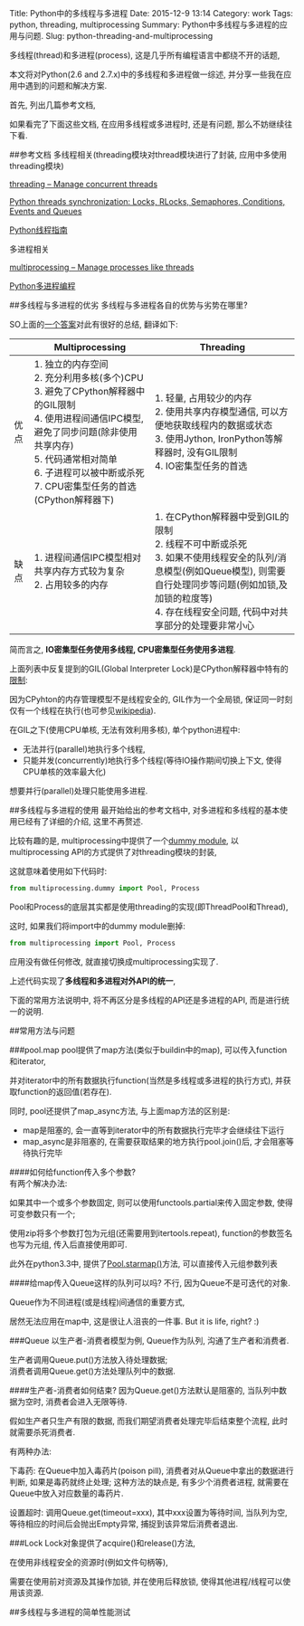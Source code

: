 Title: Python中的多线程与多进程
Date: 2015-12-9 13:14
Category: work
Tags: python, threading, multiprocessing
Summary: Python中多线程与多进程的应用与问题.
Slug: python-threading-and-multiprocessing

多线程(thread)和多进程(process), 这是几乎所有编程语言中都绕不开的话题, 

本文将对Python(2.6 and 2.7.x)中的多线程和多进程做一综述, 并分享一些我在应用中遇到的问题和解决方案.

首先, 列出几篇参考文档,

如果看完了下面这些文档, 在应用多线程或多进程时, 还是有问题, 那么不妨继续往下看.

##参考文档
多线程相关(threading模块对thread模块进行了封装, 应用中多使用threading模块)

[threading – Manage concurrent threads](https://pymotw.com/2/threading/#module-threading "")

[Python threads synchronization: Locks, RLocks, Semaphores, Conditions, Events and Queues](http://www.laurentluce.com/posts/python-threads-synchronization-locks-rlocks-semaphores-conditions-events-and-queues/ "")

[Python线程指南](http://www.cnblogs.com/huxi/archive/2010/06/26/1765808.html "Python线程指南")

多进程相关

[multiprocessing – Manage processes like threads](https://pymotw.com/2/multiprocessing/index.html#module-multiprocessing "")

[Python多进程编程](http://python.jobbole.com/82045/ "")

##多线程与多进程的优劣
多线程与多进程各自的优势与劣势在哪里?

SO上面的[一个答案](http://stackoverflow.com/a/3046201 "")对此有很好的总结, 翻译如下:

|   |Multiprocessing|Threading|
|---|---------------|---------|
|优点|1. 独立的内存空间<br/> 2. 充分利用多核(多个)CPU<br/> 3. 避免了CPython解释器中的GIL限制<br/> 4. 使用进程间通信IPC模型, 避免了同步问题(除非使用共享内存)<br/> 5. 代码通常相对简单<br/> 6. 子进程可以被中断或杀死<br/> 7. CPU密集型任务的首选(CPython解释器下)|1. 轻量, 占用较少的内存<br/> 2. 使用共享内存模型通信, 可以方便地获取线程内的数据或状态<br/> 3. 使用Jython, IronPython等解释器时, 没有GIL限制 <br/> 4. IO密集型任务的首选<br/>|
|缺点|1. 进程间通信IPC模型相对共享内存方式较为复杂<br/> 2. 占用较多的内存|1. 在CPython解释器中受到GIL的限制<br/> 2. 线程不可中断或杀死<br/> 3. 如果不使用线程安全的队列/消息模型(例如Queue模型), 则需要自行处理同步等问题(例如加锁,及加锁的粒度等)<br/> 4. 存在线程安全问题, 代码中对共享部分的处理要非常小心|


简而言之, **IO密集型任务使用多线程, CPU密集型任务使用多进程**.

上面列表中反复提到的GIL(Global Interpreter Lock)是CPython解释器中特有的[限制](https://wiki.python.org/moin/GlobalInterpreterLock "GlobalInterpreterLock"):

因为CPyhton的内存管理模型不是线程安全的, GIL作为一个全局锁, 保证同一时刻仅有一个线程在执行(也可参见[wikipedia](https://zh.wikipedia.org/wiki/GIL "wiki/GIL")).

在GIL之下(使用CPU单核, 无法有效利用多核), 单个python进程中:
* 无法并行(parallel)地执行多个线程, 
* 只能并发(concurrently)地执行多个线程(等待IO操作期间切换上下文, 使得CPU单核的效率最大化)

想要并行(parallel)处理只能使用多进程.

##多线程与多进程的使用
最开始给出的参考文档中, 对多进程和多线程的基本使用已经有了详细的介绍, 这里不再赘述.

比较有趣的是, multiprocessing中提供了一个[dummy module](https://docs.python.org/2/library/multiprocessing.html#module-multiprocessing.dummy ""), 以multiprocessing API的方式提供了对threading模块的封装, 

这就意味着使用如下代码时:
````python
from multiprocessing.dummy import Pool, Process
````

Pool和Process的底层其实都是使用threading的实现(即ThreadPool和Thread),

这时, 如果我们将import中的dummy module删掉:
````python
from multiprocessing import Pool, Process
````
 
应用没有做任何修改, 就直接切换成multiprocessing实现了.

上述代码实现了**多线程和多进程对外API的统一**, 

下面的常用方法说明中, 将不再区分是多线程的API还是多进程的API, 而是进行统一的说明.


##常用方法与问题

###pool.map
pool提供了map方法(类似于buildin中的map), 可以传入function和iterator, 

并对iterator中的所有数据执行function(当然是多线程或多进程的执行方式), 并获取function的返回值(若存在).

同时, pool还提供了map_async方法, 与上面map方法的区别是:
* map是阻塞的, 会一直等到iterator中的所有数据执行完毕才会继续往下运行
* map_async是非阻塞的, 在需要获取结果的地方执行pool.join()后, 才会阻塞等待执行完毕

####如何给function传入多个参数?  
有两个解决办法:

如果其中一个或多个参数固定, 则可以使用functools.partial来传入固定参数, 使得可变参数只有一个;

使用zip将多个参数打包为元组(还需要用到itertools.repeat), function的参数签名也写为元组, 传入后直接使用即可.

此外在python3.3中, 提供了[Pool.starmap()](https://docs.python.org/dev/library/multiprocessing.html#multiprocessing.pool.Pool.starmap "")方法, 可以直接传入元组参数列表

####给map传入Queue这样的队列可以吗?
不行, 因为Queue不是可迭代的对象.

Queue作为不同进程(或是线程)间通信的重要方式, 

居然无法应用在map中, 这是很让人沮丧的一件事. But it is life, right? :)

###Queue
以生产者-消费者模型为例, Queue作为队列, 沟通了生产者和消费者.

生产者调用Queue.put()方法放入待处理数据;  
消费者调用Queue.get()方法处理队列中的数据.

####生产者-消费者如何结束?
因为Queue.get()方法默认是阻塞的, 当队列中数据为空时, 消费者会进入无限等待.

假如生产者只生产有限的数据, 而我们期望消费者处理完毕后结束整个流程, 此时就需要杀死消费者.

有两种办法:

下毒药: 在Queue中加入毒药片(poison pill), 消费者对从Queue中拿出的数据进行判断, 如果是毒药就终止处理;
这种方法的缺点是, 有多少个消费者进程, 就需要在Queue中放入对应数量的毒药片.

设置超时: 调用Queue.get(timeout=xxx), 其中xxx设置为等待时间, 当队列为空, 等待相应的时间后会抛出Empty异常, 捕捉到该异常后消费者退出.

###Lock
Lock对象提供了acquire()和release()方法, 

在使用非线程安全的资源时(例如文件句柄等), 

需要在使用前对资源及其操作加锁, 并在使用后释放锁, 使得其他进程/线程可以使用该资源.

##多线程与多进程的简单性能测试



